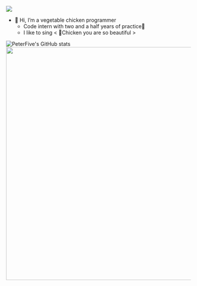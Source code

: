 ![](https://img1.baidu.com/it/u=4163694445,4021145866&fm=253&fmt=auto&app=138&f=PNG?w=1234&h=500)

- 👋 Hi, I’m a vegetable chicken programmer  
  - Code intern with two and a half years of practice:eyes:
  - I like to sing < 🐣Chicken you are so beautiful >



![PeterFive's GitHub stats](https://github-readme-stats.vercel.app/api?username=PeterFive&show_icons=true)<img src="https://pic3.zhimg.com/50/v2-0beb230f62ddc0ef922fbf189f4f0804_720w.jpg?source=1940ef5c" data-rawwidth="635" data-rawheight="256" data-size="normal" data-caption="" data-default-watermark-src="https://pic3.zhimg.com/50/v2-ea39e27062a0fb206e43ba06c7143e40_720w.jpg?source=1940ef5c" class="origin_image zh-lightbox-thumb" width="635" data-original="https://pic2.zhimg.com/v2-0beb230f62ddc0ef922fbf189f4f0804_r.jpg?source=1940ef5c"/>

<!---
PeterFive/PeterFive is a ✨ special ✨ repository because its `README.md` (this file) appears on your GitHub profile.
You can click the Preview link to take a look at your changes.
--->
